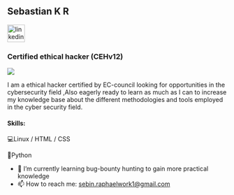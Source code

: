 ##  Sebastian K R                                      
[<img src='https://img.icons8.com/?size=100&id=13930&format=png&color=000000' alt='linkedin' height='40'>](https://www.linkedin.com/in/sebastian-k-r-b289527a/)  
### Certified ethical hacker (CEHv12)
![](https://github.com/SebastianRaphael/SebastianRaphael/blob/main/EC-Council-CEH-v12-Download.jpg)


I am a ethical hacker certified by EC-council looking for opportunities in the cybersecurity field ,Also eagerly ready to learn as much as I can to increase my knowledge base about the different methodologies and tools employed in the cyber security field.

#### Skills: 
 💻Linux / HTML / CSS
 
 🐍Python 

- 🌱 I’m currently learning bug-bounty hunting to gain more practical knowledge 
- 📫 How to reach me:  sebin.raphaelwork1@gmail.com 




